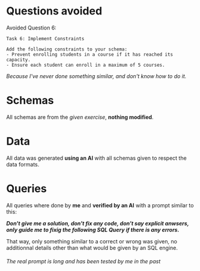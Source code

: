 # Questions avoided

Avoided Question 6:

```
Task 6: Implement Constraints

Add the following constraints to your schema:
- Prevent enrolling students in a course if it has reached its capacity.
- Ensure each student can enroll in a maximum of 5 courses.
```

*Because I've never done something similar, and don't know how to do it.*

# Schemas

All schemas are from the *given exercise*, **nothing modified**.

# Data

All data was generated **using an AI** with all schemas given to respect the data formats.

# Queries

All queries where done by **me** and **verified by an AI** with a prompt similar to this:

***Don't give me a solution, don't fix any code, don't say explicit anwsers, only guide me to fixig the following SQL Query if there is any errors.***

That way, only something similar to a correct or wrong was given, no additionnal details other than what would be given by an SQL engine.

###### The real prompt is long and has been tested by me in the past
